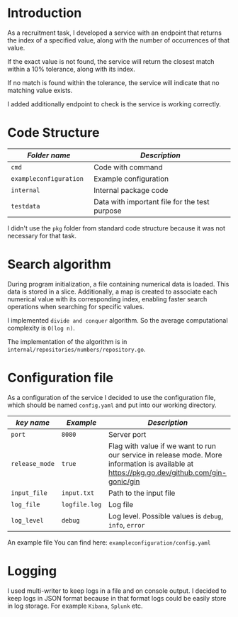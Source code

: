 # Introduction
As a recruitment task, I developed a service with an endpoint that returns the index of a specified value, along with 
the number of occurrences of that value. 

If the exact value is not found, the service will return the closest match within a 10% tolerance, along with its index. 

If no match is found within the tolerance, the service will indicate that no matching value exists.

I added additionally endpoint to check is the service is working correctly.

# Code Structure
| *Folder name*           | *Description*                                 |
|-------------------------|-----------------------------------------------|
| `cmd`                   | Code with command                             |
| `exampleconfiguration ` | Example configuration                         |
| `internal`              | Internal package code                         |
| `testdata`              | Data with important file for the test purpose |

I didn't use the `pkg` folder from standard code structure because it was not necessary for that task.

# Search algorithm
During program initialization, a file containing numerical data is loaded. This data is stored in a slice. Additionally, 
a map is created to associate each numerical value with its corresponding index, enabling faster search operations when 
searching for specific values.

I implemented `divide and conquer` algorithm. So the average computational complexity is `O(log n)`.

The implementation of the algorithm is in `internal/repositories/numbers/repository.go`.

# Configuration file
As a configuration of the service I decided to use the configuration file, which should be named `config.yaml` and put 
into our working directory.

| *key name*     | *Example*     | *Description*                                                                                                                               |
|----------------|---------------|---------------------------------------------------------------------------------------------------------------------------------------------|
| `port`         | `8080`        | Server port                                                                                                                                 |
| `release_mode` | `true`        | Flag with value if we want to run our service in release mode. More information is available at https://pkg.go.dev/github.com/gin-gonic/gin |
| `input_file`   | `input.txt`   | Path to the input file                                                                                                                      |
| `log_file`     | `logfile.log` | Log file                                                                                                                                    |
| `log_level`    | `debug`       | Log level. Possible values is `debug`, `info`, `error`                                                                                      |

An example file You can find here: `exampleconfiguration/config.yaml`

# Logging
I used multi-writer to keep logs in a file and on console output. I decided to keep logs in JSON format because in that
format logs could be easily store in log storage. For example `Kibana`, `Splunk` etc.
